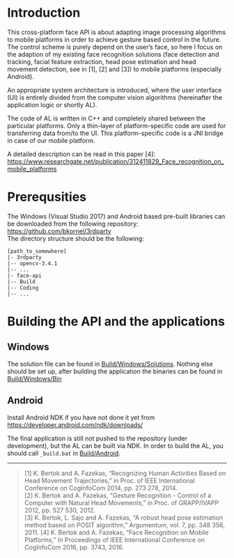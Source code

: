 # Introduction

This cross-platform face API is about adapting image processing algorithms to mobile platforms in order to achieve gesture based control in the future. The control scheme is purely depend on the user’s face, so here I focus on the adaption of my existing face recognition solutions (face detection and tracking, facial feature extraction, head pose estimation and head movement detection, see in [1], [2] and [3]) to mobile platforms (especially Android). 

An appropriate system architecture is introduced, where the user interface (UI) is entirely divided from the computer vision algorithms (hereinafter the application logic or shortly AL).

The code of AL is written in C++ and completely shared between the particular platforms. Only a thin-layer of platform-specific code are used for transferring data from/to the UI. This platform-specific code is a JNI bridge in case of our mobile platform.

A detailed description can be read in this paper [4]:<br>
https://www.researchgate.net/publication/312411829_Face_recognition_on_mobile_platforms

# Prerequsities

The Windows (Visual Studio 2017) and Android based pre-built libraries can be downloaded from the following repository: https://github.com/bkornel/3rdparty<br>
The directory structure should be the following:

```
[path_to_somewhere]
|- 3rdparty
|-- opencv-3.4.1
|-- ...
|- face-api
|-- Build
|-- Coding
|-- ...
```

# Building the API and the applications

## Windows

The solution file can be found in [Build/Windows/Solutions](https://github.com/bkornel/face-api/tree/master/Build/Windows/Solutions). Nothing else should be set up, after building the application the binaries can be found in [Build/Windows/Bin](https://github.com/bkornel/face-api/tree/master/Build/Windows/Bin)

## Android

Install Android NDK if you have not done it yet from https://developer.android.com/ndk/downloads/

The final application is still not pushed to the repository (under development), but the AL can be built via NDK. In order to build the AL, you should call `_build.bat` in [Build/Android](https://github.com/bkornel/face-api/tree/master/Build/Android).

---

> [1]	K. Bertok and A. Fazekas, “Recognizing Human Activities Based on Head Movement Trajectories,” in Proc. of IEEE International Conference on CogInfoCom 2014, pp. 273 278, 2014.<br>
> [2]	K. Bertok and A. Fazekas, “Gesture Recognition - Control of a Computer with Natural Head Movements,” in Proc. of GRAPP/IVAPP 2012, pp. 527 530, 2012.<br>
> [3]	K. Bertok, L. Sajo and A. Fazekas, “A robust head pose estimation method based on POSIT algorithm,” Argumentum, vol. 7, pp. 348 356, 2011.
> [4] K. Bertok and A. Fazekas, “Face Recognition on Mobile Platforms,” In Proceedings of IEEE International Conference on CogInfoCom 2016, pp. 3743, 2016.

